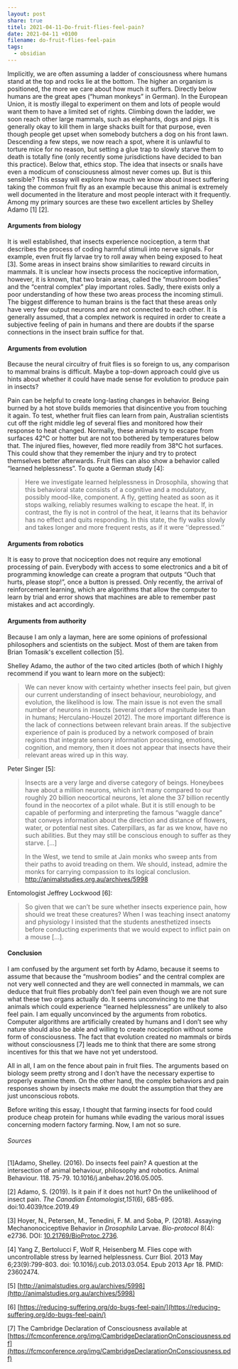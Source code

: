 ```yaml
---
layout: post
share: true
titel: 2021-04-11-Do-fruit-flies-feel-pain?
date: 2021-04-11 +0100
filename: do-fruit-flies-feel-pain
tags:
  - obsidian
---
```


Implicitly, we are often assuming a ladder of consciousness where humans stand at the top and rocks lie at the bottom. The higher an organism is positioned, the more we care about how much it suffers. Directly below humans are the great apes (“human monkeys” in German). In the European Union, it is mostly illegal to experiment on them and lots of people would want them to have a limited set of rights. Climbing down the ladder, we soon reach other large mammals, such as elephants, dogs and pigs. It is generally okay to kill them in large shacks built for that purpose, even though people get upset when somebody butchers a dog on his front lawn. Descending a few steps, we now reach a spot, where it is unlawful to torture mice for no reason, but setting a glue trap to slowly starve them to death is totally fine (only recently some jurisdictions have decided to ban this practice). Below that, ethics stop. The idea that insects or snails have even a modicum of consciousness almost never comes up. But is this sensible? This essay will explore how much we know about insect suffering taking the common fruit fly as an example because this animal is extremely well documented in the literature and most people interact with it frequently. Among my primary sources are these two excellent articles by Shelley Adamo \[1]  \[2].

#### Arguments from biology

It is well established, that insects experience nociception, a term that describes the process of coding harmful stimuli into nerve signals. For example, even fruit fly larvae try to roll away when being exposed to heat \[3]. Some areas in insect brains show similarities to reward circuits in mammals. It is unclear how insects process the nociceptive information, however, it is known, that two brain areas, called the “mushroom bodies” and the “central complex” play important roles. Sadly, there exists only a poor understanding of how these two areas process the incoming stimuli. The biggest difference to human brains is the fact that these areas only have very few output neurons and are not connected to each other. It is generally assumed, that a complex network is required in order to create a subjective feeling of pain in humans and there are doubts if the sparse connections in the insect brain suffice for that.

#### Arguments from evolution

Because the neural circuitry of fruit flies is so foreign to us, any comparison to mammal brains is difficult. Maybe a top-down approach could give us hints about whether it could have made sense for evolution to produce pain in insects?

Pain can be helpful to create long-lasting changes in behavior. Being burned by a hot stove builds memories that disincentive you from touching it again. To test, whether fruit flies can learn from pain, Australian scientists cut off the right middle leg of several flies and monitored how their response to heat changed. Normally, these animals try to escape from surfaces 42°C or hotter but are not too bothered by temperatures below that. The injured flies, however, fled more readily from 38°C hot surfaces. This could show that they remember the injury and try to protect themselves better afterwards. Fruit flies can also show a behavior called “learned helplessness”. To quote a German study \[4]:

> Here we investigate learned helplessness in Drosophila, showing that this behavioral state consists of a cognitive and a modulatory, possibly mood-like, component. A fly, getting heated as soon as it stops walking, reliably resumes walking to escape the heat. If, in contrast, the fly is not in control of the heat, it learns that its behavior has no effect and quits responding. In this state, the fly walks slowly and takes longer and more frequent rests, as if it were ‘‘depressed.’’

#### Arguments from robotics

It is easy to prove that nociception does not require any emotional processing of pain. Everybody with access to some electronics and a bit of programming knowledge can create a program that outputs “Ouch that hurts, please stop!”, once a button is pressed. Only recently, the arrival of reinforcement learning, which are algorithms that allow the computer to learn by trial and error shows that machines are able to remember past mistakes and act accordingly.

#### Arguments from authority

Because I am only a layman, here are some opinions of professional philosophers and scientists on the subject. Most of them are taken from Brian Tomasik's excellent collection \[5].

Shelley Adamo, the author of the two cited articles (both of which I highly recommend if you want to learn more on the subject):

> We can never know with certainty whether insects feel pain, but given our current understanding of insect behaviour, neurobiology, and evolution, the likelihood is low. The main issue is not even the small number of neurons in insects (several orders of magnitude less than in humans; Herculano-Houzel 2012). The more important difference is the lack of connections between relevant brain areas. If the subjective experience of pain is produced by a network composed of brain regions that integrate sensory information processing, emotions, cognition, and memory, then it does not appear that insects have their relevant areas wired up in this way.

Peter Singer \[5]:

> Insects are a very large and diverse category of beings. Honeybees have about a million neurons, which isn’t many compared to our roughly 20 billion neocortical neurons, let alone the 37 billion recently found in the neocortex of a pilot whale. But it is still enough to be capable of performing and interpreting the famous “waggle dance” that conveys information about the direction and distance of flowers, water, or potential nest sites. Caterpillars, as far as we know, have no such abilities. But they may still be conscious enough to suffer as they starve. \[…]
> 
> In the West, we tend to smile at Jain monks who sweep ants from their paths to avoid treading on them. We should, instead, admire the monks for carrying compassion to its logical conclusion. http://animalstudies.org.au/archives/5998

Entomologist Jeffrey Lockwood \[6]:

> So given that we can’t be sure whether insects experience pain, how should we treat these creatures? When I was teaching insect anatomy and physiology I insisted that the students anesthetized insects before conducting experiments that we would expect to inflict pain on a mouse \[…]. 

#### Conclusion

I am confused by the argument set forth by Adamo, because it seems to assume that because the “mushroom bodies” and the central complex are not very well connected and they are well connected in mammals, we can deduce that fruit flies probably don’t feel pain even though we are not sure what these two organs actually do. It seems unconvincing to me that animals which could experience “learned helplessness” are unlikely to also feel pain. I am equally unconvinced by the arguments from robotics. Computer algorithms are artificially created by humans and I don’t see why nature should also be able and willing to create nociception without some form of consciousness. The fact that evolution created no mammals or birds without consciousness [7] leads me to think that there are some strong incentives for this that we have not yet understood.

All in all, I am on the fence about pain in fruit flies. The arguments based on biology seem pretty strong and I don’t have the necessary expertise to properly examine them. On the other hand, the complex behaviors and pain responses shown by insects make me doubt the assumption that they are just unconscious robots.

Before writing this essay, I thought that farming insects for food could produce cheap protein for humans while evading the various moral issues concerning modern factory farming. Now, I am not so sure. 

###### Sources

\[1]Adamo, Shelley. (2016). Do insects feel pain? A question at the intersection of animal behaviour, philosophy and robotics. Animal Behaviour. 118. 75-79. 10.1016/j.anbehav.2016.05.005.

\[2] Adamo, S. (2019). Is it pain if it does not hurt? On the unlikelihood of insect pain. _The Canadian Entomologist,151_(6), 685-695. doi:10.4039/tce.2019.49 

\[3] Hoyer, N., Petersen, M., Tenedini, F. M. and Soba, P. (2018). Assaying Mechanonociceptive Behavior in _Drosophila_ Larvae. _Bio-protocol_ 8(4): e2736. DOI: [10.21769/BioProtoc.2736](https://doi.org/10.21769/BioProtoc.2736).

\[4] Yang Z, Bertolucci F, Wolf R, Heisenberg M. Flies cope with uncontrollable stress by learned helplessness. Curr Biol. 2013 May 6;23(9):799-803. doi: 10.1016/j.cub.2013.03.054. Epub 2013 Apr 18. PMID: 23602474.

\[5] [http://animalstudies.org.au/archives/5998](http://animalstudies.org.au/archives/5998)

\[6] [https://reducing-suffering.org/do-bugs-feel-pain/](https://reducing-suffering.org/do-bugs-feel-pain/)

\[7] The Cambridge Declaration of Consciousness available at [https://fcmconference.org/img/CambridgeDeclarationOnConsciousness.pdf](https://fcmconference.org/img/CambridgeDeclarationOnConsciousness.pdf)